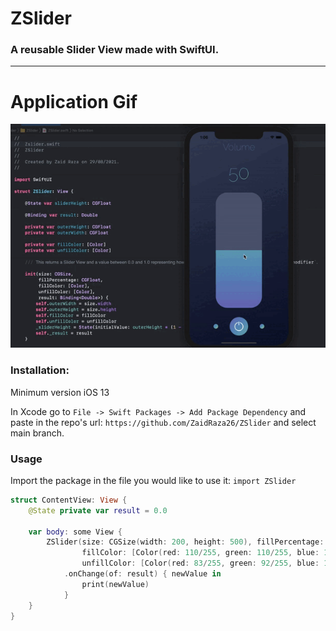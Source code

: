 # ZSlider

### A reusable Slider View made with SwiftUI.

---

# Application Gif


![](ZSlider.gif)


### Installation:

Minimum version iOS 13

In Xcode go to `File -> Swift Packages -> Add Package Dependency` and paste in the repo's url: `https://github.com/ZaidRaza26/ZSlider` and select main branch.

### Usage

Import the package in the file you would like to use it: `import ZSlider`

```swift
struct ContentView: View {
    @State private var result = 0.0
    
    var body: some View {
        ZSlider(size: CGSize(width: 200, height: 500), fillPercentage: 0.4,
                fillColor: [Color(red: 110/255, green: 110/255, blue: 185/255), Color(red: 93/255, green: 145/255, blue: 190/255), Color(red: 113/255, green: 180/255, blue: 178/255), Color(red: 185/255, green: 204/255, blue: 126/255)],
                unfillColor: [Color(red: 83/255, green: 92/255, blue: 118/255)], result: self.$result)
            .onChange(of: result) { newValue in
                print(newValue)
            }
    }
}
```

